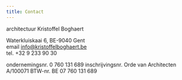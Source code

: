 ```yaml
---
title: Contact
---
```


architectuur Kristoffel Boghaert

Waterkluiskaai 6,  BE-9040 Gent\
email info@kristoffelboghaert.be\
tel. +32 9 233 90 30

ondernemingsnr. 0 760 131 689
inschrijvingsnr. Orde van Architecten A/100071
BTW-nr. BE 07 760 131 689



